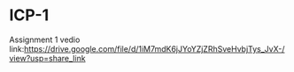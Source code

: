 # ICP-1
Assignment 1
vedio link:https://drive.google.com/file/d/1iM7mdK6jJYoYZjZRhSveHvbjTys_JvX-/view?usp=share_link
